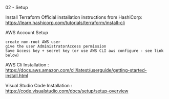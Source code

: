 02 - Setup

Install Terraform
    Official installation instructions from HashiCorp: https://learn.hashicorp.com/tutorials/terraform/install-cli

AWS Account Setup

    create non-root AWS user
    give the user AdministratorAccess permission
    Save Access key + secret key (or use AWS CLI aws configure - see link below)
    
AWS Cli Installation :
	https://docs.aws.amazon.com/cli/latest/userguide/getting-started-install.html
    
Visual Studio Code Installation :
	https://code.visualstudio.com/docs/setup/setup-overview


